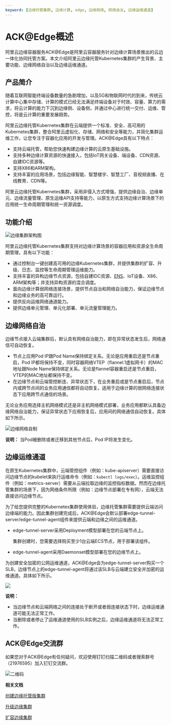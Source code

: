 ```yaml
---
keyword: [边缘托管集群, 边缘计算, edge, 边缘网络, 网络自治, 边缘运维通道]
---
```


# ACK@Edge概述

阿里云边缘容器服务ACK@Edge是阿里云容器服务针对边缘计算场景推出的云边一体化协同托管方案。本文介绍阿里云边缘托管Kubernetes集群的产生背景、主要功能、边缘网络自治以及边缘运维通道。

## 产品简介

随着互联网智能终端设备数量的急剧增加，以及5G和物联网时代的到来，传统云计算中心集中存储、计算的模式已经无法满足终端设备对于时效、容量、算力的需求，将云计算的能力下沉到边缘侧、设备侧，并通过中心进行统一交付、运维、管控，将是云计算的重要发展趋势。

阿里云边缘托管Kubernetes集群在云端提供一个标准、安全、高可用的Kubernetes集群，整合阿里云虚拟化、存储、网络和安全等能力，并简化集群运维工作，让您专注于容器化应用的开发与管理。ACK@Edge具有以下特点：

-   支持云端托管，帮助您快速构建边缘计算的云原生基础设施。
-   支持多种边缘计算资源的快速接入，包括IoT网关设备、端设备、CDN资源、自建IDC资源等。
-   支持X86和ARM架构。
-   支持丰富的应用场景，包括边缘智能、智慧楼宇、智慧工厂、音视频直播、在线教育、CDN等。

阿里云边缘托管Kubernetes集群，采用非侵入方式增强，提供边缘自治、边缘单元、边缘流量管理、原生运维API支持等能力，以原生方式支持边缘计算场景下的应用统一生命周期管理和统一资源调度。



## 功能介绍

![边缘集群架构图](https://static-aliyun-doc.oss-accelerate.aliyuncs.com/assets/img/zh-CN/7325449951/p99748.png)

阿里云边缘托管Kubernetes集群支持对边缘计算场景的容器应用和资源全生命周期管理，具有以下功能：

-   通过控制台一键创建高可用的边缘Kubernetes集群，并提供集群的扩容、升级、日志、监控等生命周期管理运维能力。
-   支持丰富的异构边缘节点资源，包括自建IDC资源、[ENS](https://www.aliyun.com/product/ens)、IoT设备、X86、ARM架构等；并支持异构资源的混合调度。
-   面向边缘计算弱网络连接场景，提供节点自治和网络自治能力，保证边缘节点和边缘业务的高可靠运行。
-   提供反向运维网络通道能力。
-   提供边缘单元管理、单元化部署、单元流量管理能力。

## 边缘网络自治

边缘节点接入云端集群后，默认具有网络自治能力，即在异常状态发生后，网络通信可自动恢复。

-   节点上应用Pod IP跟Pod Name保持绑定关系。无论是应用重启还是节点重启，Pod IP都将保持不变，同时容器网络VTEP（flannel.1虚拟网卡）的MAC地址跟Node Name保持绑定关系。无论是flannel容器重启还是节点重启，VTEP的MAC地址都保持不变。
-   在边缘节点和云端管控断连、异常状态下，在业务重启或是节点重启后，节点内或跨节点间的业务应用通信都将自动恢复。适用于边缘计算的弱网络连接状态下应用跨节点通信的场景。

无论业务应用选择主机网络模式还是非主机网络模式部署，业务应用都默认具备边缘网络自治能力，保证异常状态下应用恢复后，应用间的网络通信自动恢复。具体如下所示。

![边缘网格自制](https://static-aliyun-doc.oss-accelerate.aliyuncs.com/assets/img/zh-CN/7325449951/p100694.png)

**说明：** 当Pod被删除或者迁移到其他节点后，Pod IP将发生变化。

## 边缘运维通道

在原生Kubernetes集群中，云端管控组件（例如：kube-apiserver）需要直接访问边缘节点的kubelet来执行运维命令（例如：`kubectl logs/exec`）。运维监控组件（例如：metrics-server）需要从云端拉取边缘的监控指标数据。然而在边缘托管集群的场景下，因为网络条件所限（例如：边缘节点部署在专有网），云端无法直接访问边缘节点。

为了给您提供完整的Kubernetes集群使用体验，边缘托管集群需要提供云端访问边缘端的能力。因此集群创建完成后，ACK@Edge会默认部署edge-tunnel-server/edge-tunnel-agent组件来提供云端和边缘之间的运维通道。

-   edge-tunnel-server采用Deployment模型部署在您的云端节点上。

    集群创建时，您需要选择购买至少1台云端ECS节点，用于部署该组件。

-   edge-tunnel-agent采用Daemonset模型部署在您的边缘节点上。

为创建安全加密的公网运维通道，ACK@Edge会为edge-tunnel-server购买一个SLB，边缘节点上的edge-tunnel-agent将通过该SLB与云端建立安全并加密的运维通道。具体如下所示。

![](https://static-aliyun-doc.oss-accelerate.aliyuncs.com/assets/img/zh-CN/7325449951/p101538.png)

**说明：**

-   当边缘节点和云端网络之间的连接处于断开或者弱连接状态下时，边缘运维通道可能无法正常工作。
-   当删除或者停止了运维通道使用的SLB实例之后，边缘运维通道将无法正常工作。

## ACK@Edge交流群

如果您对于ACK@Edge有任何疑问，欢迎使用钉钉扫描二维码或者搜索群号（21976595）加入钉钉交流群。

![二维码](https://static-aliyun-doc.oss-accelerate.aliyuncs.com/assets/img/zh-CN/8325449951/p146787.png)

**相关文档**  


[创建边缘托管版集群](/cn.zh-CN/边缘容器服务ACK@Edge用户指南/边缘托管集群管理/创建边缘托管版集群.md)

[升级边缘集群](/cn.zh-CN/边缘容器服务ACK@Edge用户指南/边缘托管集群管理/升级边缘集群.md)

[扩容边缘集群](/cn.zh-CN/边缘容器服务ACK@Edge用户指南/边缘托管集群管理/扩容边缘集群.md)

